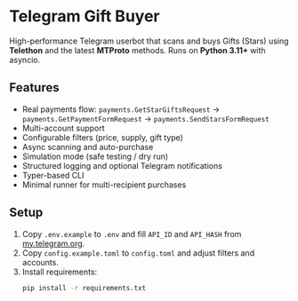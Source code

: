 # Telegram Gift Buyer

High-performance Telegram userbot that scans and buys Gifts (Stars) using **Telethon** and the latest **MTProto** methods. Runs on **Python 3.11+** with asyncio.

## Features
- Real payments flow: `payments.GetStarGiftsRequest` → `payments.GetPaymentFormRequest` → `payments.SendStarsFormRequest`
- Multi-account support
- Configurable filters (price, supply, gift type)
- Async scanning and auto-purchase
- Simulation mode (safe testing / dry run)
- Structured logging and optional Telegram notifications
- Typer-based CLI
- Minimal runner for multi-recipient purchases

## Setup
1. Copy `.env.example` to `.env` and fill `API_ID` and `API_HASH` from [my.telegram.org](https://my.telegram.org).
2. Copy `config.example.toml` to `config.toml` and adjust filters and accounts.
3. Install requirements:
   ```bash
   pip install -r requirements.txt
